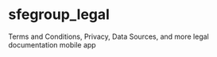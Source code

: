 # sfegroup_legal
Terms and Conditions, Privacy, Data Sources, and more legal documentation mobile app
